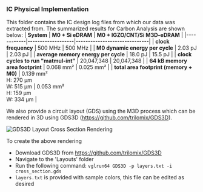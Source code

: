 ### IC Physical Implementation ###

This folder contains the IC design log files from which our data was extracted from. The summarized results for Carbon Analysis are shown below:
| **System** | **M0 + Si eDRAM** | **M0 + IGZO/CNT/Si M3D-eDRAM** |
|------------|-------------------|------------------------------|
| **clock frequency** | 500 MHz | 500 MHz |
| **M0 dynamic energy per cycle** | 2.03 pJ | 2.03 pJ |
| **average memory energy per cycle** | 18.0 pJ | 15.5 pJ |
| **clock cycles to run "matmul-int"** | 20,047,348 | 20,047,348 |
| **64 kB memory area footprint** | 0.068 mm² | 0.025 mm² |
| **total area footprint (memory + M0)** | 0.139 mm²<br>H: 270 μm<br>W: 515 μm | 0.053 mm²<br>H: 159 μm<br>W: 334 μm |

We also provide a circuit layout (GDS) using the M3D process which can be rendered in 3D using GDS3D (https://github.com/trilomix/GDS3D).

![GDS3D Layout Cross Section Rendering](https://github.com/user-attachments/assets/ab8140ab-978f-41e9-a535-0ec23534ef94)

To create the above rendering
- Download GDS3D from https://github.com/trilomix/GDS3D
- Navigate to the 'Layouts' folder
- Run the following command: `vglrun64 GDS3D -p layers.txt -i cross_section.gds`
- `layers.txt` is provided with sample colors, this file can be edited as desired
